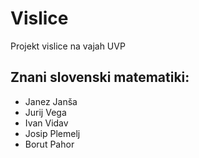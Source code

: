 # Vislice
Projekt vislice na vajah UVP

## Znani slovenski matematiki:
- Janez Janša
- Jurij Vega
- Ivan Vidav
- Josip Plemelj
- Borut Pahor

